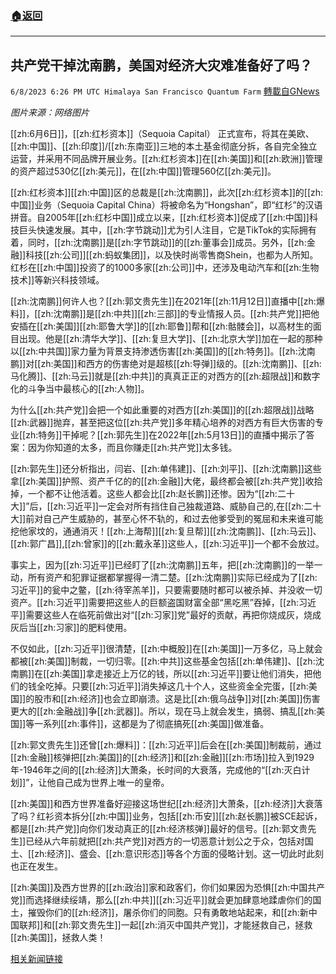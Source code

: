 ###  [:house:返回](README.md)
---


## 共产党干掉沈南鹏，美国对经济大灾难准备好了吗？
`6/8/2023 6:26 PM UTC Himalaya San Francisco Quantum Farm` [轉載自GNews](https://gnews.org/articles/1369298)

*图片来源：网络图片*

[[zh:6月6日]]，[[zh:红杉资本]]（Sequoia Capital） 正式宣布，将其在美欧、[[zh:中国]]、[[zh:印度]]/[[zh:东南亚]]三地的本土基金彻底分拆，各自完全独立运营，并采用不同品牌开展业务。[[zh:红杉资本]]在[[zh:美国]]和[[zh:欧洲]]管理的资产超过530亿[[zh:美元]]，在[[zh:中国]]管理560亿[[zh:美元]]。

[[zh:红杉资本]][[zh:中国]]区的总裁是[[zh:沈南鹏]]，此次[[zh:红杉资本]]的[[zh:中国]]业务（Sequoia Capital China）将被命名为“Hongshan”，即“红杉”的汉语拼音。自2005年[[zh:红杉中国]]成立以来，[[zh:红杉资本]]促成了[[zh:中国]]科技巨头快速发展。其中，[[zh:字节跳动]]尤为引人注目，它是TikTok的实际拥有着，同时，[[zh:沈南鹏]]是[[zh:字节跳动]]的[[zh:董事会]]成员。另外，[[zh:金融]]科技[[zh:公司]][[zh:蚂蚁集团]]，以及快时尚零售商Shein，也都为人所知。红杉在[[zh:中国]]投资了的1000多家[[zh:公司]]中，还涉及电动汽车和[[zh:生物技术]]等新兴科技领域。

[[zh:沈南鹏]]何许人也？[[zh:郭文贵先生]]在2021年[[zh:11月12日]]直播中[[zh:爆料]]，[[zh:沈南鹏]]是[[zh:中共]][[zh:三部]]的专业情报人员。[[zh:共产党]]把他安插在[[zh:美国]][[zh:耶鲁大学]]的[[zh:耶鲁]]帮和[[zh:骷髅会]]，以高材生的面目出现。他是[[zh:清华大学]]、[[zh:复旦大学]]、[[zh:北京大学]]加在一起的那种以[[zh:中共国]]家力量为背景支持渗透伤害[[zh:美国]]的[[zh:特务]]。[[zh:沈南鹏]]对[[zh:美国]]和西方的伤害绝对是超核[[zh:导弹]]级的。[[zh:沈南鹏]]、[[zh:马化腾]]、[[zh:马云]]就是[[zh:中共]]的真真正正的对西方的[[zh:超限战]]和数字化的斗争当中最核心的[[zh:人物]]。

为什么[[zh:共产党]]会把一个如此重要的对西方[[zh:美国]]的[[zh:超限战]]战略[[zh:武器]]抛弃，甚至把这位[[zh:共产党]]多年精心培养的对西方有巨大伤害的专业[[zh:特务]]干掉呢？[[zh:郭先生]]在2022年[[zh:5月13日]]的直播中揭示了答案：因为你知道的太多，而且你赚走[[zh:共产党]]太多钱。

[[zh:郭先生]]还分析指出，闫岩、[[zh:单伟建]]、[[zh:刘平]]、[[zh:沈南鹏]]这些拿[[zh:美国]]护照、资产千亿的的[[zh:金融]]大佬，最终都会被[[zh:共产党]]收拾掉，一个都不让他活着。这些人都会比[[zh:赵长鹏]]还惨。因为“[[zh:二十大]]”后，[[zh:习近平]]一定会对所有挡住自己独裁道路、威胁自己的,在[[zh:二十大]]前对自己产生威胁的，甚至心怀不轨的，和过去他爹受到的冤屈和未来谁可能挖他家坟的，通通消灭！[[zh:上海帮]][[zh:复旦帮]][[zh:沈南鹏]]、[[zh:马云]]、[[zh:郭广昌]],[[zh:曾家]]的[[zh:戴永革]]这些人，[[zh:习近平]]一个都不会放过。

事实上，因为[[zh:习近平]]已经盯了[[zh:沈南鹏]]五年，把[[zh:沈南鹏]]的一举一动，所有资产和犯罪证据都掌握得一清二楚。[[zh:沈南鹏]]实际已经成为了[[zh:习近平]]的瓮中之鳖，[[zh:待宰羔羊]]，只要需要随时都可以被杀掉、并没收一切资产。[[zh:习近平]]需要把这些人的巨额盗国财富全部“黑吃黑”吞掉，[[zh:习近平]]需要这些人在临死前做出对“[[zh:习家]]党”最好的贡献，再把你烧成灰，烧成灰后当[[zh:习家]]的肥料使用。

不仅如此，[[zh:习近平]]很清楚，[[zh:中概股]]在[[zh:美国]]一万多亿，马上就会都被[[zh:美国]]制裁，一切归零。[[zh:中共]]这些基金包括[[zh:单伟建]]、[[zh:沈南鹏]]在[[zh:美国]]拿走接近上万亿的钱，所以[[zh:习近平]]要让他们消失，把他们的钱全吃掉。只要[[zh:习近平]]消失掉这几十个人，这些资金全完蛋，[[zh:美国]]的股市和[[zh:经济]]也会立即崩溃。这是比[[zh:俄乌战争]]对[[zh:美国]]伤害更大的[[zh:金融战]]争[[zh:武器]]。所以，现在马上就会发生，搞弱、搞乱[[zh:美国]]等一系列[[zh:事件]]，这都是为了彻底搞死[[zh:美国]]做准备。

[[zh:郭文贵先生]]还曾[[zh:爆料]]：[[zh:习近平]]后会在[[zh:美国]]制裁前，通过[[zh:金融]]核弹把[[zh:美国]]的[[zh:经济]]和[[zh:金融]][[zh:市场]]拉入到1929年-1946年之间的[[zh:经济]]大萧条，长时间的大衰落，完成他的“[[zh:灭白计划]]”，让他自己成为世界上唯一的皇帝。

[[zh:美国]]和西方世界准备好迎接这场世纪[[zh:经济]]大萧条，[[zh:经济]]大衰落了吗？红衫资本拆分[[zh:中国]]业务，包括[[zh:币安]][[zh:赵长鹏]]被SCE起诉，都是[[zh:共产党]]向你们发动真正的[[zh:经济核弹]]最好的信号。[[zh:郭文贵先生]]已经从六年前就把[[zh:共产党]]对西方的一切恶意计划公之于众，包括对国土、[[zh:经济]]、盛会、[[zh:意识形态]]等各个方面的侵略计划。这一切此时此刻也正在发生。

[[zh:美国]]及西方世界的[[zh:政治]]家和政客们，你们如果因为恐惧[[zh:中国共产党]]而选择继续绥靖，那么[[zh:中共]][[zh:习近平]]就会更加肆意地蹂虐你们的国土，摧毁你们的[[zh:经济]]，屠杀你们的同胞。只有勇敢地站起来，和[[zh:新中国联邦]]和[[zh:郭文贵先生]]一起[[zh:消灭中国共产党]]，才能拯救自己，拯救[[zh:美国]]，拯救人类！


[相关新闻链接](https://cn.nytimes.com/business/20230607/sequoia-capital-split-china-india/)



